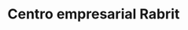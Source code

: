 ---
title: "Centro empresarial Rabrit"
url: /puerto-la-cruz/centro-empresarial-rabrit/
shop: centro comercial
---